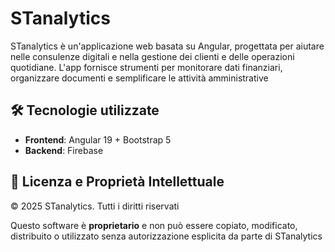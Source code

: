 # STanalytics

STanalytics è un'applicazione web basata su Angular, progettata per aiutare nelle consulenze digitali e nella gestione dei clienti e delle operazioni quotidiane. L'app fornisce strumenti per monitorare dati finanziari, organizzare documenti e semplificare le attività amministrative

## 🛠️ Tecnologie utilizzate
- **Frontend**: Angular 19 + Bootstrap 5  
- **Backend**: Firebase

## 🛑 Licenza e Proprietà Intellettuale

© 2025 STanalytics. Tutti i diritti riservati

Questo software è **proprietario** e non può essere copiato, modificato, distribuito o utilizzato senza autorizzazione esplicita da parte di STanalytics
